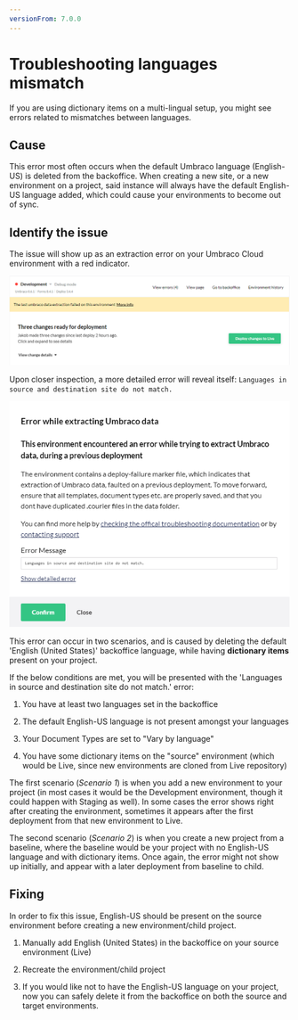 ```yaml
---
versionFrom: 7.0.0
---
```


# Troubleshooting languages mismatch

If you are using dictionary items on a multi-lingual setup, you might see errors related to mismatches between languages.

## Cause

This error most often occurs when the default Umbraco language (English-US) is deleted from the backoffice. When creating a new site, or a new environment on a project, said instance will always have the default English-US language added, which could cause your environments to become out of sync.

## Identify the issue

The issue will show up as an extraction error on your Umbraco Cloud environment with a red indicator.

![Extraction error](images/error.png)

Upon closer inspection, a more detailed error will reveal itself: `Languages in source and destination site do not match.`

![Languages do not match](images/detailed-error.png)

This error can occur in two scenarios, and is caused by deleting the default 'English (United States)' backoffice language, while having **dictionary items** present on your project.

If the below conditions are met, you will be presented with the 'Languages in source and destination site do not match.' error:

1. You have at least two languages set in the backoffice

2. The default English-US language is not present amongst your languages

3. Your Document Types are set to "Vary by language"

4. You have some dictionary items on the "source" environment (which would be Live, since new environments are cloned from Live repository)

The first scenario (*Scenario 1*) is when you add a new environment to your project (in most cases it would be the Development environment, though it could happen with Staging as well). In some cases the error shows right after creating the environment, sometimes it appears after the first deployment from that new environment to Live.

The second scenario (*Scenario 2*) is when you create a new project from a baseline, where the baseline would be your project with no English-US language and with dictionary items. Once again, the error might not show up initially, and appear with a later deployment from baseline to child.

## Fixing

In order to fix this issue, English-US should be present on the source environment before creating a new environment/child project.

1. Manually add English (United States) in the backoffice on your source environment (Live)

2. Recreate the environment/child project

3. If you would like not to have the English-US language on your project, now you can safely delete it from the backoffice on both the source and target environments.
